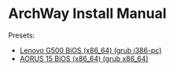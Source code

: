 # ArchWay Install Manual
Presets:
 - [Lenovo G500 BiOS (x86_64) (grub i386-pc)](/guides/lg500.md)
 - [AORUS 15 BiOS (x86_64) (grub x86_64)](/guides/aorus15.md)
